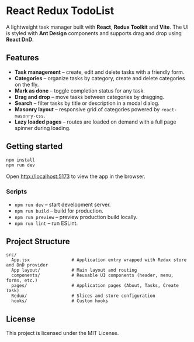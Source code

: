 # React Redux TodoList

A lightweight task manager built with **React**, **Redux Toolkit** and **Vite**. The UI is styled with **Ant Design** components and supports drag and drop using **React DnD**.

## Features

- **Task management** – create, edit and delete tasks with a friendly form.
- **Categories** – organize tasks by category, create and delete categories on the fly.
- **Mark as done** – toggle completion status for any task.
- **Drag and drop** – move tasks between categories by dragging.
- **Search** – filter tasks by title or description in a modal dialog.
- **Masonry layout** – responsive grid of categories powered by `react-masonry-css`.
- **Lazy loaded pages** – routes are loaded on demand with a full page spinner during loading.

## Getting started

```bash
npm install
npm run dev
```

Open [http://localhost:5173](http://localhost:5173) to view the app in the browser.

### Scripts

- `npm run dev` – start development server.
- `npm run build` – build for production.
- `npm run preview` – preview production build locally.
- `npm run lint` – run ESLint.

## Project Structure

```
src/
  App.jsx                # Application entry wrapped with Redux store and DnD provider
  App layout/            # Main layout and routing
  components/            # Reusable UI components (header, menu, forms, etc.)
  pages/                 # Application pages (About, Tasks, Create Task)
  Redux/                 # Slices and store configuration
  hooks/                 # Custom hooks
```

## License

This project is licensed under the MIT License.